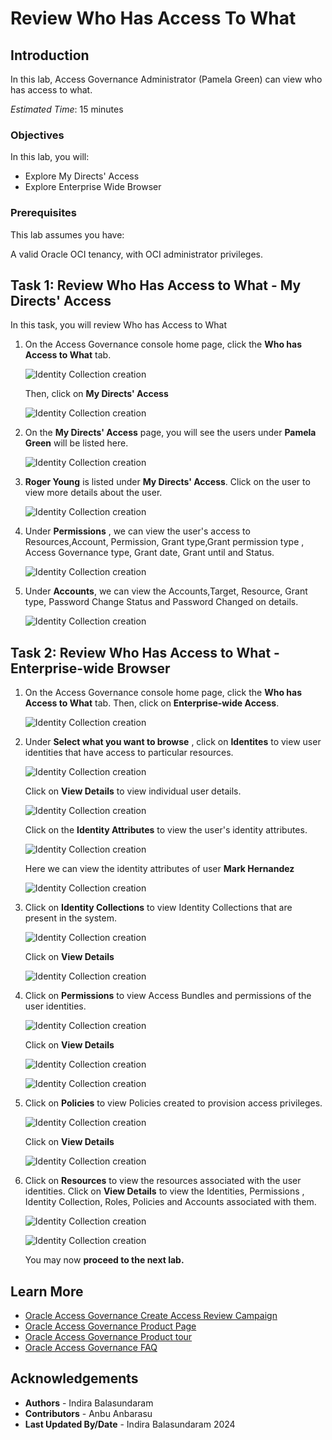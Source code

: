 # Review Who Has Access To What 

## Introduction

In this lab, Access Governance Administrator (Pamela Green) can view who has access to what.

*Estimated Time*: 15 minutes


### Objectives

In this lab, you will:

* Explore My Directs' Access
* Explore Enterprise Wide Browser


### Prerequisites

This lab assumes you have:

A valid Oracle OCI tenancy, with OCI administrator privileges.

## Task 1: Review Who Has Access to What - My Directs' Access

In this task, you will review Who has Access to What 


1. On the Access Governance console home page, click the **Who has Access to What** tab. 

     ![Identity Collection creation](images/ag-homepage.png)

     Then, click on **My Directs' Access**

      ![Identity Collection creation](images/my-direct-access.png)


2. On the **My Directs' Access** page, you will see the users under **Pamela Green** will be listed here. 

   ![Identity Collection creation](images/user-direct-access.png)

3. **Roger Young** is listed under **My Directs' Access**. Click on the user to view more details about the user. 


   ![Identity Collection creation](images/roger-more-details.png)

    

4. Under **Permissions** , we can view the user's access to Resources,Account, Permission, Grant type,Grant permission type , Access Governance type, Grant date, Grant until and Status. 


    ![Identity Collection creation](images/roger-permission.png)

5. Under **Accounts**, we can view the Accounts,Target, Resource, Grant type, Password Change Status and Password Changed on details. 


    ![Identity Collection creation](images/roger-view-details.png)

## Task 2: Review Who Has Access to What - Enterprise-wide Browser

1. On the Access Governance console home page, click the **Who has Access to What** tab. Then, click on **Enterprise-wide Access**. 

     ![Identity Collection creation](images/enterprise-wide-access.png)

2. Under **Select what you want to browse** , click on **Identites** to view user identities that have access to particular resources. 

    ![Identity Collection creation](images/view-identities.png)

    Click on **View Details** to view individual user details. 

    ![Identity Collection creation](images/identities-details.png)

    Click on the **Identity Attributes** to view the user's identity attributes. 

     ![Identity Collection creation](images/navigate-identity-attributes.png)

    Here we can view the identity attributes of user **Mark Hernandez**

    ![Identity Collection creation](images/identity-attributes.png)


3. Click on **Identity Collections** to view Identity Collections that are present in the system. 

    ![Identity Collection creation](images/identity-collection.png)

    Click on **View Details** 

    ![Identity Collection creation](images/identity-collection-detail.png)

4. Click on **Permissions** to view Access Bundles and permissions of the user identities.  
   

    ![Identity Collection creation](images/permission.png)

    Click on **View Details**

    ![Identity Collection creation](images/db-read-access.png)

    ![Identity Collection creation](images/db-read-access-details.png)

5. Click on **Policies** to view Policies created to provision access privileges. 

    ![Identity Collection creation](images/policies.png)

     Click on **View Details**

    ![Identity Collection creation](images/policy-detail.png)

6. Click on **Resources** to view the resources associated with the user identities. Click on **View Details** to view the Identities, Permissions , Identity Collection, Roles, Policies and Accounts associated with them. 

     ![Identity Collection creation](images/resources.png)

      ![Identity Collection creation](images/resources-detail.png)



    You may now **proceed to the next lab.**

## Learn More

* [Oracle Access Governance Create Access Review Campaign](https://docs.oracle.com/en/cloud/paas/access-governance/pdapg/index.html)
* [Oracle Access Governance Product Page](https://www.oracle.com/security/cloud-security/access-governance/)
* [Oracle Access Governance Product tour](https://www.oracle.com/webfolder/s/quicktours/paas/pt-sec-access-governance/index.html)
* [Oracle Access Governance FAQ](https://www.oracle.com/security/cloud-security/access-governance/faq/)

## Acknowledgements

* **Authors** - Indira Balasundaram
* **Contributors** - Anbu Anbarasu
* **Last Updated By/Date** - Indira Balasundaram 2024
